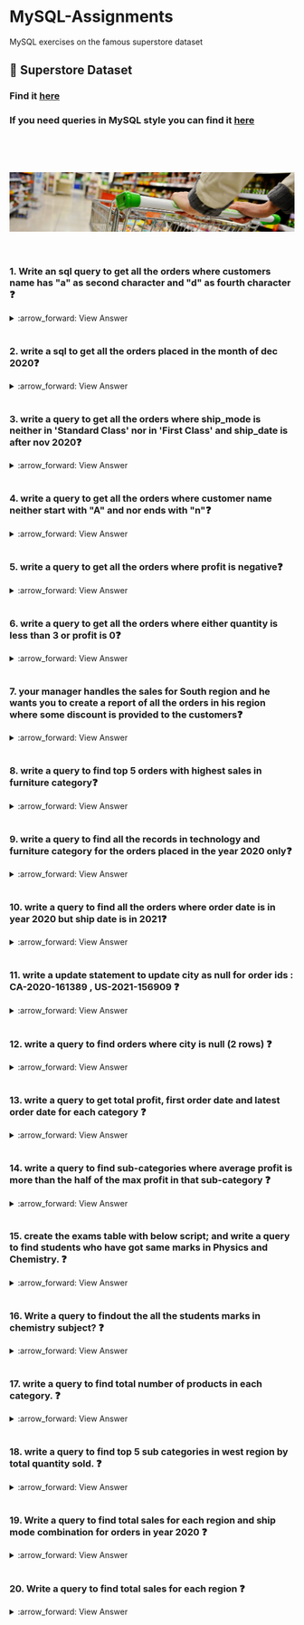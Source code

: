 # MySQL-Assignments
MySQL exercises on the famous superstore dataset

## :cherry_blossom: Superstore Dataset

### Find it [here](https://github.com/soopertramp/MySQL-Assignments/tree/main/Dataset)

### If you need queries in MySQL style you can find it [here](https://github.com/soopertramp/MySQL-Assignments/blob/main/Queries.sql)

<br>
<br>
<br>

<p align="left">
  <img src="https://github.com/soopertramp/MySQL-Assignments/blob/main/dataset-cover.jpg">
  
<br>
  <br>
  <br>

### 1. Write an sql query to get all the orders where customers name has "a" as second character and "d" as fourth character :question:
<details><summary>
:arrow_forward: View Answer
</summary>
SELECT 
    customer_name
FROM
    orders
WHERE
    customer_name LIKE '_a%'
        AND customer_name LIKE '___d%'; 
        
SELECT 
    customer_name
FROM
    orders
WHERE
    customer_name LIKE '_a_d%';

</details>
<br>  
  
### 2. write a sql to get all the orders placed in the month of dec 2020:question:
  
<details><summary>
:arrow_forward: View Answer
</summary>
  
SELECT 
    *
FROM
    orders
WHERE
    order_Date BETWEEN '01-12-2020' AND '31-12-2020';
  
</details>
<br>
  
### 3. write a query to get all the orders where ship_mode is neither in 'Standard Class' nor in 'First Class' and ship_date is after nov 2020:question:

<details><summary>
:arrow_forward: View Answer
</summary>
  
SELECT 
    *
FROM
    orders
WHERE
    ship_mode NOT IN ('Standard Class' , 'First Class')
        AND ship_date > '30-11-2020';  
 
</details>
<br>
  
### 4. write a query to get all the orders where customer name neither start with "A" and nor ends with "n":question: 

<details><summary>
:arrow_forward: View Answer
</summary>
  
SELECT 
    customer_name
FROM
    orders
WHERE
    customer_name NOT LIKE 'A%n'

  </details>
<br>
  
### 5. write a query to get all the orders where profit is negative:question:

<details><summary>
:arrow_forward: View Answer
</summary>  

SELECT 
    *
FROM
    orders
WHERE
    profit < 0;

</details>
<br>
  
### 6. write a query to get all the orders where either quantity is less than 3 or profit is 0:question:

<details><summary>
:arrow_forward: View Answer
</summary>  

SELECT 
    *
FROM
    orders
WHERE
    quantity < 3 OR profit = 0;
                
</details>
<br>
  
### 7. your manager handles the sales for South region and he wants you to create a report of all the orders in his region where some discount is provided to the customers:question:

<details><summary>
:arrow_forward: View Answer
</summary>
  
SELECT 
    *
FROM
    orders
WHERE
    region = 'South' AND discount > 0; 
  
</details>
<br>
  
### 8. write a query to find top 5 orders with highest sales in furniture category:question:

<details><summary>
:arrow_forward: View Answer
</summary>  
 
SELECT 
    *
FROM
    orders
WHERE
    category = 'Furniture'
order by sales desc
LIMIT 5;
 
</details>
<br>
  
### 9. write a query to find all the records in technology and furniture category for the orders placed in the year 2020 only:question:

<details><summary>
:arrow_forward: View Answer
</summary>  

SELECT 
    *
FROM
    orders
WHERE
    category IN ('Technology' , 'Furniture')
        AND order_date BETWEEN '01-01-2020' AND '31-12-2020';

</details>
<br>
  
### 10. write a query to find all the orders where order date is in year 2020 but ship date is in 2021:question:

<details><summary>
:arrow_forward: View Answer
</summary>
  
SELECT 
    *
FROM
    orders
WHERE
    order_Date BETWEEN '01-01-2020' AND '31-12-2020'
        AND ship_date > '01-01-2021';
  

</details>
<br>
  
### 11. write a update statement to update city as null for order ids :  CA-2020-161389 , US-2021-156909 :question:

<details><summary>
:arrow_forward: View Answer
</summary>

SELECT 
    *
FROM
    orders;
    
UPDATE orders 
SET 
    city = NULL
WHERE
    order_id IN ('CA-2020-161389' , 'US-2021-156909');
    
</details>
<br>

### 12. write a query to find orders where city is null (2 rows) :question:

<details><summary>
:arrow_forward: View Answer
</summary>  
  
SELECT 
    *
FROM
    orders
WHERE
    city IS NULL; 

</details>
<br>

### 13. write a query to get total profit, first order date and latest order date for each category :question:

<details><summary>
:arrow_forward: View Answer
</summary>
  
SELECT 
    category,
    SUM(profit) AS profit,
    MIN(order_date) AS first_order,
    MAX(order_date) AS latest_order
FROM
    orders
GROUP BY category;
</details>
<br>

### 14. write a query to find sub-categories where average profit is more than the half of the max profit in that sub-category :question:

<details><summary>
:arrow_forward: View Answer
</summary>  
  
SELECT 
    sub_category
FROM
    orders
GROUP BY sub_category
HAVING AVG(profit) > MAX(profit) / 2;
  
</details>
<br>

### 15. create the exams table with below script; and write a query to find students who have got same marks in Physics and Chemistry. :question:

<details><summary>
:arrow_forward: View Answer
</summary> 
  
CREATE TABLE exams (
    student_id INT,
    subject VARCHAR(20),
    marks INT
);

INSERT INTO exams VALUES 
(1,'Chemistry',91),(1,'Physics',91),(1,'Maths',92)
,(2,'Chemistry',80),(2,'Physics',90)
,(3,'Chemistry',80),(3,'Maths',80)
,(4,'Chemistry',71),(4,'Physics',54)
,(5,'Chemistry',79);

SELECT 
    *
FROM
    exams;

SELECT 
    student_id, subject, marks
FROM
    exams
WHERE
    subject IN ('Physics' , 'Chemistry')
GROUP BY student_id , marks
HAVING COUNT(*) = 2;

SELECT 
    student_id,
    COUNT(*) AS total_records,
    COUNT(DISTINCT marks) AS distinct_marks
FROM
    exams
WHERE
    subject IN ('Physics' , 'Chemistry')
GROUP BY student_id
HAVING COUNT(*) = 2
    AND COUNT(DISTINCT marks) = 1;

</details>
<br>

### 16. Write a query to findout the all the students marks in chemistry subject? :question:
<details><summary>
:arrow_forward: View Answer
</summary> 
SELECT 
    student_id, subject, marks
FROM
    exams
WHERE
    subject = 'Chemistry'
GROUP BY student_id, marks;
  
</details>
<br>

### 17. write a query to find total number of products in each category. :question:
<details><summary>
:arrow_forward: View Answer
</summary>
select * from orders;

SELECT 
    category, COUNT(DISTINCT prodcut_name) AS no_of_products
FROM
    orders
GROUP BY category;

SELECT 
    category, COUNT(DISTINCT product_id) AS no_of_products
FROM
    orders
GROUP BY category;
 </details>
<br>

### 18. write a query to find top 5 sub categories in west region by total quantity sold. :question:

<details><summary>
:arrow_forward: View Answer
</summary>
  
SELECT 
    sub_category, SUM(quantity) AS total_quantity
FROM
    orders
WHERE
    region = 'West'
GROUP BY sub_category
ORDER BY total_quantity DESC
LIMIT 5;
  
</details>
<br>

### 19. Write a query to find total sales for each region and ship mode combination for orders in year 2020 :question:
<details><summary>
:arrow_forward: View Answer
</summary>
SELECT 
    region, ship_mode, SUM(sales) AS total_sales
FROM
    orders
WHERE
    order_Date BETWEEN '01-01-2020' AND '31-12-2021'
GROUP BY region , ship_mode
ORDER BY region , ship_mode;
  </details>
<br>

### 20. Write a query to find total sales for each region :question:
<details><summary>
:arrow_forward: View Answer
</summary>
SELECT 
    region, SUM(sales) AS total_sales
FROM
    orders
GROUP BY region; 
    </details>
<br>
